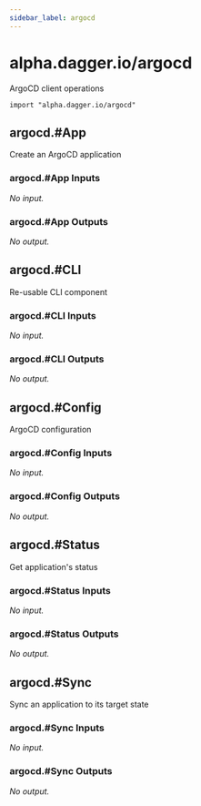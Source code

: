 ```yaml
---
sidebar_label: argocd
---
```


# alpha.dagger.io/argocd

ArgoCD client operations

```cue
import "alpha.dagger.io/argocd"
```

## argocd.#App

Create an ArgoCD application

### argocd.#App Inputs

_No input._

### argocd.#App Outputs

_No output._

## argocd.#CLI

Re-usable CLI component

### argocd.#CLI Inputs

_No input._

### argocd.#CLI Outputs

_No output._

## argocd.#Config

ArgoCD configuration

### argocd.#Config Inputs

_No input._

### argocd.#Config Outputs

_No output._

## argocd.#Status

Get application's status

### argocd.#Status Inputs

_No input._

### argocd.#Status Outputs

_No output._

## argocd.#Sync

Sync an application to its target state

### argocd.#Sync Inputs

_No input._

### argocd.#Sync Outputs

_No output._
